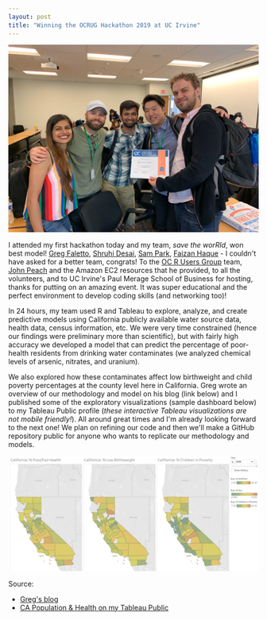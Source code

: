 ```yaml
---
layout: post
title: "Winning the OCRUG Hackathon 2019 at UC Irvine"
---
```


![](https://raw.githubusercontent.com/JavOrraca/Home/gh-pages/assets/img/HackathonBestModel.jpg)

I attended my first hackathon today and my team, _save the worRld_, won best model! [Greg Faletto](https://www.linkedin.com/in/gregfaletto/), [Shruhi Desai](https://www.linkedin.com/in/shruhi/), [Sam Park](https://www.linkedin.com/in/sampark917/), [Faizan Haque](https://www.linkedin.com/in/syedfhaque/) - I couldn't have asked for a better team, congrats! To the [OC R Users Group](https://ocrug.org/) team, [John Peach](https://www.linkedin.com/in/jpeach/) and the Amazon EC2 resources that he provided, to all the volunteers, and to UC Irvine's Paul Merage School of Business for hosting, thanks for putting on an amazing event. It was super educational and the perfect environment to develop coding skills (and networking too)!

In 24 hours, my team used R and Tableau to explore, analyze, and create predictive models using California publicly available water source data, health data, census information, etc. We were very time constrained (hence our findings were preliminary more than scientific), but with fairly high accuracy we developed a model that can predict the percentage of poor-health residents from drinking water contaminates (we analyzed chemical levels of arsenic, nitrates, and uranium).

We also explored how these contaminates affect low birthweight and child poverty percentages at the county level here in California. Greg wrote an overview of our methodology and model on his blog (link below) and I published some of the exploratory visualizations (sample dashboard below) to my Tableau Public profile (_these interactive Tableau visualizations are not mobile friendly!_). All around great times and I'm already looking forward to the next one! We plan on refining our code and then we'll make a GitHub repository public for anyone who wants to replicate our methodology and models.

![](https://raw.githubusercontent.com/JavOrraca/Home/gh-pages/assets/img/CaliforniaHealthTableau.jpg)

Source:
* [Greg's blog](https://gregoryfaletto.com/2019/05/19/our-entry-in-the-ocrug-hackathon-2019/)
* [CA Population & Health on my Tableau Public](https://public.tableau.com/profile/javier.orraca#!/vizhome/CaliforniaPopulationExploration/MalebyCounty)
